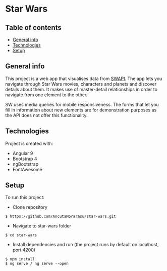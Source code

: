# Star Wars

## Table of contents
* [General info](#general-info)
* [Technologies](#technologies)
* [Setup](#setup)

## General info
This project is a web app that visualises data from [SWAPI](https://swapi.dev/). 
The app lets you navigate through Star Wars movies, characters and planets and discover details about them. It makes use of master-detail relationships in order to navigate from one element to the other.

SW uses media queries for mobile responsiveness.
The forms that let you fill in information about new elements are for demonstration purposes as the API does not offer this functionality.


## Technologies
Project is created with:
* Angular 9
* Bootstrap 4
* ngBootstrap
* FontAwesome
	
## Setup
To run this project:
* Clone repository
```
$ https://github.com/AncutaMorarasu/star-wars.git
```
* Navigate to star-wars folder
```
$ cd star-wars
```
* Install dependencies and run (the project runs by default on localhost, port 4200)
```
$ npm install
$ ng serve / ng serve --open
```
